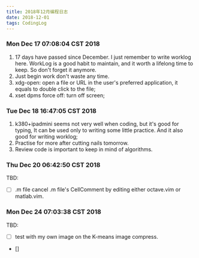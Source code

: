 ```yaml
---
title: 2018年12月编程日志
date: 2018-12-01
tags: CodingLog
---
```


### Mon Dec 17 07:08:04 CST 2018

1. 17 days have passed since December. I just remember to write worklog here. WorkLog is a good habit to maintain, and it worth a lifelong time to keep. So don't forget it anymore. 
2. Just begin work don't waste any time. 
3. xdg-open: open a file or URL in the user's preferred application, it equals to double click to the file;
4. xset dpms force off: turn off screen;

### Tue Dec 18 16:47:05 CST 2018

1. k380+ipadmini seems not very well when coding, but it's good for typing, It can be used only to writing some little practice. And it also good for writing worklog;
2. Practise for more after cutting nails tomorrow. 
3. Review code is important to keep in mind of algorithms. 

### Thu Dec 20 06:42:50 CST 2018

TBD:
- [ ] .m file cancel .m file's CellComment by editing either octave.vim or matlab.vim. 


### Mon Dec 24 07:03:38 CST 2018

TBD:
- [ ] test with my own image on the K-means image compress. 
- [] 





